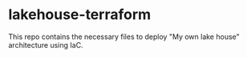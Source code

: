 # lakehouse-terraform
This repo contains the necessary files to deploy "My own lake house" architecture using IaC.
